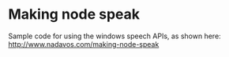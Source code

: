 Making node speak
========
Sample code for using the windows speech APIs, as shown here: http://www.nadavos.com/making-node-speak
